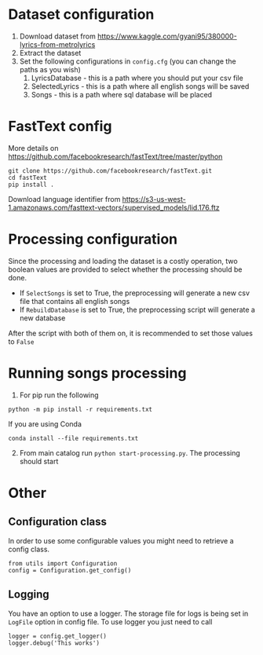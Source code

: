 # Dataset configuration
1. Download dataset from https://www.kaggle.com/gyani95/380000-lyrics-from-metrolyrics
1. Extract the dataset
1. Set the following configurations in `config.cfg` (you can change the paths as you wish)
    1. LyricsDatabase - this is a path where you should put your csv file
    1. SelectedLyrics - this is a path where all english songs will be saved
    1. Songs - this is a path where sql database will be placed
# FastText config
More details on https://github.com/facebookresearch/fastText/tree/master/python
```
git clone https://github.com/facebookresearch/fastText.git
cd fastText
pip install .
```
Download language identifier from https://s3-us-west-1.amazonaws.com/fasttext-vectors/supervised_models/lid.176.ftz
# Processing configuration
Since the processing and loading the dataset is a costly operation, two boolean values are provided to select whether the processing should be done.

* If `SelectSongs` is set to True, the preprocessing will generate a new csv file that contains all english songs
* If `RebuildDatabase` is set to True, the preprocessing script will generate a new database

After the script with both of them on, it is recommended to set those values to `False`

# Running songs processing
1. For pip run the following
```
python -m pip install -r requirements.txt
```
If you are using Conda
```
conda install --file requirements.txt
```

2. From main catalog run `python start-processing.py`. The processing should start

# Other
## Configuration class
In order to use some configurable values you might need to retrieve a config class.
```
from utils import Configuration
config = Configuration.get_config()
```
## Logging
You have an option to use a logger. The storage file for logs is being set in `LogFile` option in config file.
To use logger you just need to call
```
logger = config.get_logger()
logger.debug('This works')
```